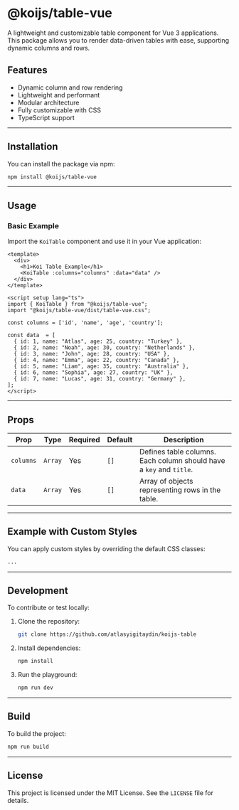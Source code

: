 
# @koijs/table-vue

A lightweight and customizable table component for Vue 3 applications. This package allows you to render data-driven tables with ease, supporting dynamic columns and rows.

## Features

- Dynamic column and row rendering
- Lightweight and performant
- Modular architecture
- Fully customizable with CSS
- TypeScript support

---

## Installation

You can install the package via npm:

```bash
npm install @koijs/table-vue
```

---

## Usage

### Basic Example

Import the `KoiTable` component and use it in your Vue application:

```vue
<template>
  <div>
    <h1>Koi Table Example</h1>
    <KoiTable :columns="columns" :data="data" />
  </div>
</template>

<script setup lang="ts">
import { KoiTable } from "@koijs/table-vue";
import "@koijs/table-vue/dist/table-vue.css";

const columns = ['id', 'name', 'age', 'country'];

const data  = [
  { id: 1, name: "Atlas", age: 25, country: "Turkey" },
  { id: 2, name: "Noah", age: 30, country: "Netherlands" },
  { id: 3, name: "John", age: 28, country: "USA" },
  { id: 4, name: "Emma", age: 22, country: "Canada" },
  { id: 5, name: "Liam", age: 35, country: "Australia" },
  { id: 6, name: "Sophia", age: 27, country: "UK" },
  { id: 7, name: "Lucas", age: 31, country: "Germany" },
];
</script>
```

---

## Props

| Prop     | Type           | Required | Default | Description                   |
|----------|----------------|----------|---------|-------------------------------|
| `columns`| `Array`        | Yes      | `[]`    | Defines table columns. Each column should have a `key` and `title`. |
| `data`   | `Array`        | Yes      | `[]`    | Array of objects representing rows in the table. |

---

## Example with Custom Styles

You can apply custom styles by overriding the default CSS classes:

```css
...
```

---

## Development

To contribute or test locally:

1. Clone the repository:
   ```bash
   git clone https://github.com/atlasyigitaydin/koijs-table
   ```

2. Install dependencies:
   ```bash
   npm install
   ```

3. Run the playground:
   ```bash
   npm run dev
   ```

---

## Build

To build the project:

```bash
npm run build
```

---

## License

This project is licensed under the MIT License. See the `LICENSE` file for details.
